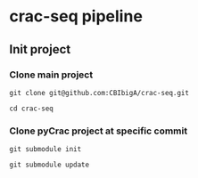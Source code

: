 # crac-seq pipeline

## Init project

### Clone main project

`git clone git@github.com:CBIbigA/crac-seq.git`

`cd crac-seq`

### Clone pyCrac project at specific commit

`git submodule init`

`git submodule update`
